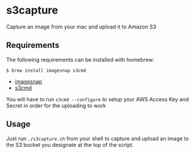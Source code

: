 # s3capture

Capture an image from your mac and upload it to Amazon S3

## Requirements

The following requirements can be installed with homebrew:

    $ brew install imagesnap s3cmd

 * [imagesnap](http://iharder.sourceforge.net/current/macosx/imagesnap/)
 * [s3cmd](http://s3tools.org/s3cmd)

You will have to run `s3cmd --configure` to setup your AWS Access Key and Secret in order for the uploading to work

## Usage

Just run `./s3capture.sh` from your shell to capture and upload an image to the S3 bucket you designate at the top of the script.